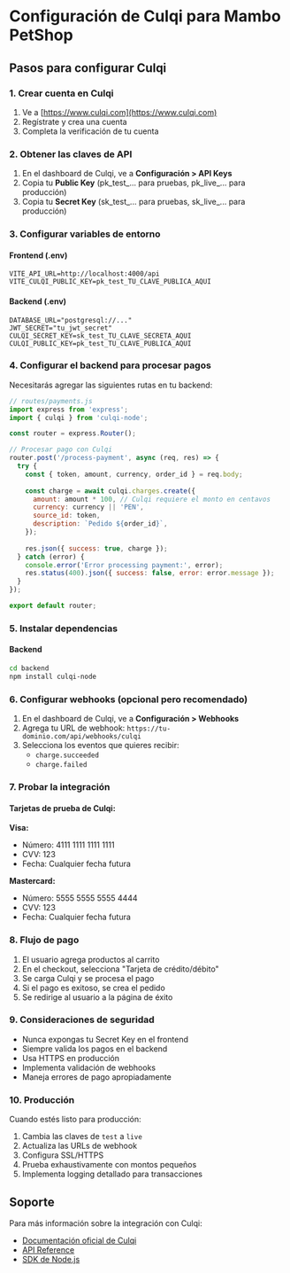 # Configuración de Culqi para Mambo PetShop

## Pasos para configurar Culqi

### 1. Crear cuenta en Culqi
1. Ve a [https://www.culqi.com](https://www.culqi.com)
2. Regístrate y crea una cuenta
3. Completa la verificación de tu cuenta

### 2. Obtener las claves de API
1. En el dashboard de Culqi, ve a **Configuración > API Keys**
2. Copia tu **Public Key** (pk_test_... para pruebas, pk_live_... para producción)
3. Copia tu **Secret Key** (sk_test_... para pruebas, sk_live_... para producción)

### 3. Configurar variables de entorno

#### Frontend (.env)
```env
VITE_API_URL=http://localhost:4000/api
VITE_CULQI_PUBLIC_KEY=pk_test_TU_CLAVE_PUBLICA_AQUI
```

#### Backend (.env)
```env
DATABASE_URL="postgresql://..."
JWT_SECRET="tu_jwt_secret"
CULQI_SECRET_KEY=sk_test_TU_CLAVE_SECRETA_AQUI
CULQI_PUBLIC_KEY=pk_test_TU_CLAVE_PUBLICA_AQUI
```

### 4. Configurar el backend para procesar pagos

Necesitarás agregar las siguientes rutas en tu backend:

```javascript
// routes/payments.js
import express from 'express';
import { culqi } from 'culqi-node';

const router = express.Router();

// Procesar pago con Culqi
router.post('/process-payment', async (req, res) => {
  try {
    const { token, amount, currency, order_id } = req.body;
    
    const charge = await culqi.charges.create({
      amount: amount * 100, // Culqi requiere el monto en centavos
      currency: currency || 'PEN',
      source_id: token,
      description: `Pedido ${order_id}`,
    });
    
    res.json({ success: true, charge });
  } catch (error) {
    console.error('Error processing payment:', error);
    res.status(400).json({ success: false, error: error.message });
  }
});

export default router;
```

### 5. Instalar dependencias

#### Backend
```bash
cd backend
npm install culqi-node
```

### 6. Configurar webhooks (opcional pero recomendado)

1. En el dashboard de Culqi, ve a **Configuración > Webhooks**
2. Agrega tu URL de webhook: `https://tu-dominio.com/api/webhooks/culqi`
3. Selecciona los eventos que quieres recibir:
   - `charge.succeeded`
   - `charge.failed`

### 7. Probar la integración

#### Tarjetas de prueba de Culqi:

**Visa:**
- Número: 4111 1111 1111 1111
- CVV: 123
- Fecha: Cualquier fecha futura

**Mastercard:**
- Número: 5555 5555 5555 4444
- CVV: 123
- Fecha: Cualquier fecha futura

### 8. Flujo de pago

1. El usuario agrega productos al carrito
2. En el checkout, selecciona "Tarjeta de crédito/débito"
3. Se carga Culqi y se procesa el pago
4. Si el pago es exitoso, se crea el pedido
5. Se redirige al usuario a la página de éxito

### 9. Consideraciones de seguridad

- Nunca expongas tu Secret Key en el frontend
- Siempre valida los pagos en el backend
- Usa HTTPS en producción
- Implementa validación de webhooks
- Maneja errores de pago apropiadamente

### 10. Producción

Cuando estés listo para producción:

1. Cambia las claves de `test` a `live`
2. Actualiza las URLs de webhook
3. Configura SSL/HTTPS
4. Prueba exhaustivamente con montos pequeños
5. Implementa logging detallado para transacciones

## Soporte

Para más información sobre la integración con Culqi:
- [Documentación oficial de Culqi](https://docs.culqi.com/)
- [API Reference](https://docs.culqi.com/api/)
- [SDK de Node.js](https://github.com/culqi/culqi-node) 